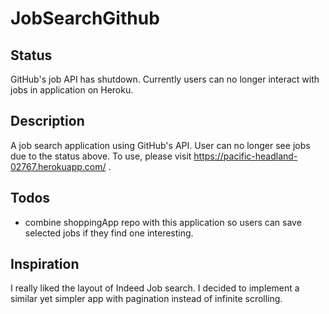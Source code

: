 # JobSearchGithub
## Status
GitHub's job API has shutdown. Currently users can no longer interact with jobs in application on Heroku.
## Description
A job search application using GitHub's API. User can no longer see jobs due to the status above. To use, please visit https://pacific-headland-02767.herokuapp.com/ .
## Todos
- combine shoppingApp repo with this application so users can save selected jobs if they find one interesting.

## Inspiration
I really liked the layout of Indeed Job search. I decided to implement a similar yet simpler app with pagination instead of infinite scrolling. 

